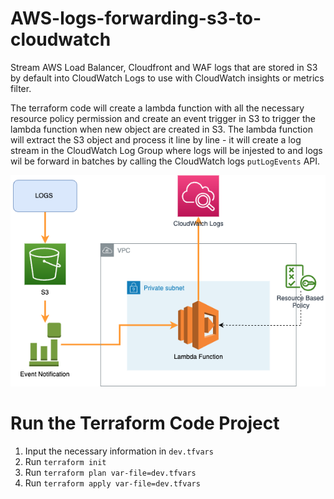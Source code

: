 # AWS-logs-forwarding-s3-to-cloudwatch
Stream AWS Load Balancer, Cloudfront and WAF logs that are stored in S3 by default into CloudWatch Logs to use with CloudWatch insights or metrics filter.

The terraform code will create a lambda function with all the necessary resource policy permission and create an event trigger in S3 to trigger the lambda function when new object are created in S3. The lambda function will extract the S3 object and process it line by line - it will create a log stream in the CloudWatch Log Group where logs will be injested to and logs wil be forward in batches by calling the CloudWatch logs `putLogEvents` API. 

![Architecture Diagram](diagram/architecture.png)

# Run the Terraform Code Project
1. Input the necessary information in `dev.tfvars`
2. Run `terraform init`
3. Run `terraform plan var-file=dev.tfvars`
4. Run `terraform apply var-file=dev.tfvars`


